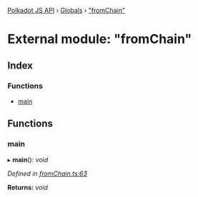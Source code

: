 [Polkadot JS API](../README.md) › [Globals](../globals.md) › ["fromChain"](_fromchain_.md)

# External module: "fromChain"

## Index

### Functions

* [main](_fromchain_.md#main)

## Functions

###  main

▸ **main**(): *void*

*Defined in [fromChain.ts:63](https://github.com/polkadot-js/api/blob/443706a6e/packages/typegen/src/fromChain.ts#L63)*

**Returns:** *void*
